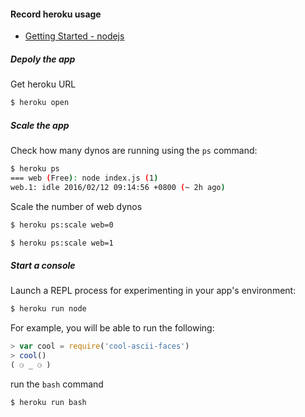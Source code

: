 #### Record heroku usage
- [Getting Started - nodejs](https://devcenter.heroku.com/articles/getting-started-with-nodejs#introduction)

##### Depoly the app

Get heroku URL  
```sh
$ heroku open
```

##### Scale the app

Check how many dynos are running using the `ps` command:  
```sh
$ heroku ps
=== web (Free): node index.js (1)
web.1: idle 2016/02/12 09:14:56 +0800 (~ 2h ago)
```

Scale the number of web dynos
```sh
$ heroku ps:scale web=0
```
```sh
$ heroku ps:scale web=1
```

##### Start a console

Launch a REPL process for experimenting in your app's environment:
```sh
$ heroku run node
```

For example, you will be able to run the following:
```javascript
> var cool = require('cool-ascii-faces')
> cool()
( ⚆ _ ⚆ )
```

run the `bash` command
```sh
$ heroku run bash
```

